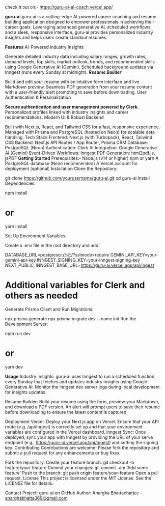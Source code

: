 check it out on:- https://guru-ai-ai-coach.vercel.app/

**guru-ai**
guru-ai is a cutting-edge AI-powered career coaching and resume building application designed to empower professionals in achieving their career goals. Leveraging advanced generative AI, scheduled workflows, and a sleek, responsive interface, guru-ai provides personalized industry insights and helps users create standout resumes.

**Features**
AI-Powered Industry Insights

Generate detailed industry data including salary ranges, growth rates, demand levels, top skills, market outlook, trends, and recommended skills using Google Generative AI (Gemini).
Scheduled background updates via Inngest (runs every Sunday at midnight).
***Resume Builder***

Build and edit your resume with an intuitive form interface and live Markdown preview.
Seamless PDF generation from your resume content with a user-friendly alert prompting to save before downloading.
User Authentication & Personalization

**Secure authentication and user management powered by Clerk.**
Personalized profiles linked with industry insights and career recommendations.
Modern UI & Robust Backend

Built with Next.js, React, and Tailwind CSS for a fast, responsive experience.
Managed with Prisma and PostgreSQL (hosted on Neon) for scalable data handling.
Tech Stack
Frontend: Next.js (with Turbopack), React, Tailwind CSS
Backend: Next.js API Routes / App Router, Prisma ORM
Database: PostgreSQL (Neon)
Authentication: Clerk
AI Integration: Google Generative AI (Gemini)
Event-Driven Workflows: Inngest
PDF Generation: html2pdf.js, jsPDF
**Getting Started**
Prerequisites:-
Node.js (v14 or higher)
npm or yarn
A PostgreSQL database (Neon recommended)
A Vercel account for deployment (optional)
Installation
Clone the Repository:


git clone https://github.com/yourusername/guru-ai.git
cd guru-ai
Install Dependencies:


npm install
# or
yarn install

Set Up Environment Variables:

Create a .env file in the root directory and add:

DATABASE_URL=postgresql://<user>:<password>@<host>/<database>?sslmode=require
GEMINI_API_KEY=your-gemini-api-key
INNGEST_SIGNING_KEY=your-inngest-signing-key
NEXT_PUBLIC_INNGEST_BASE_URL=https://guru-ai.vercel.app/api/ingest
# Additional variables for Clerk and others as needed
Generate Prisma Client and Run Migrations:


npx prisma generate
npx prisma migrate dev --name init
Run the Development Server:


npm run dev
# or
yarn dev

**Usage**
Industry Insights:
guru-ai uses Inngest to run a scheduled function every Sunday that fetches and updates industry insights using Google Generative AI. Monitor the Inngest dev server logs during local development for insights updates.

Resume Builder:
Build your resume using the form, preview your Markdown, and download a PDF version. An alert will prompt users to save their resume before downloading to ensure the latest content is captured.

Deployment
Vercel:
Deploy your Next.js app on Vercel. Ensure that your API route (e.g. /api/ingest) is correctly set up and that your environment variables are configured in the Vercel dashboard.
Inngest Sync:
Once deployed, sync your app with Inngest by providing the URL of your serve endpoint (e.g., https://guru-ai.vercel.app/api/ingest) and setting the signing key.
Contributing
Contributions are welcome! Please fork the repository and submit a pull request for any enhancements or bug fixes.

Fork the repository.
Create your feature branch:
git checkout -b feature/your-feature
Commit your changes:
git commit -am 'Add some feature'
Push to the branch:
git push origin feature/your-feature
Open a pull request.
License
This project is licensed under the MIT License. See the LICENSE file for details.

Contact
Project: guru-ai on GitHub
Author: Anargha Bhattacharjee – anarghabhatta369@gmail.com
